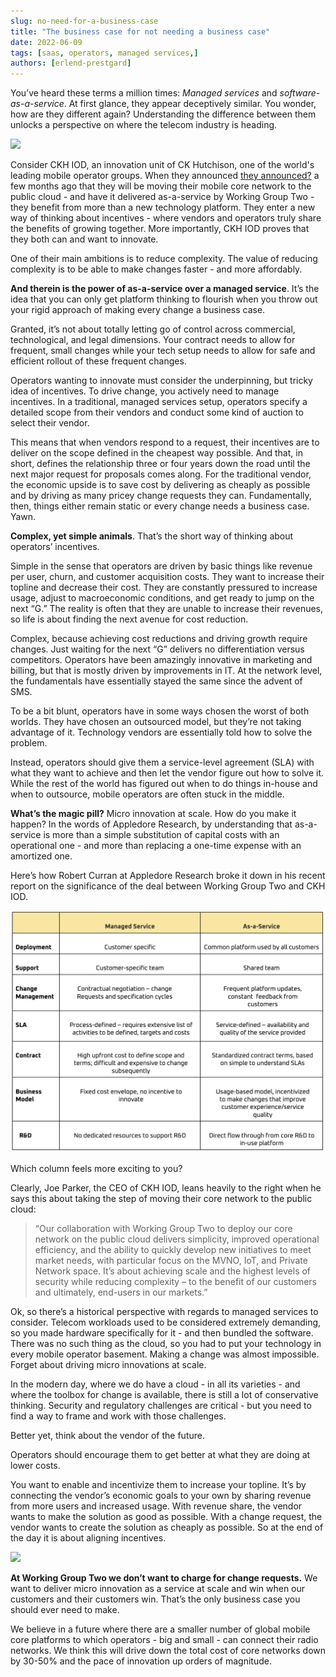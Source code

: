 ```yaml
---
slug: no-need-for-a-business-case
title: "The business case for not needing a business case"
date: 2022-06-09
tags: [saas, operators, managed services,]
authors: [erlend-prestgard]
---
```


You’ve heard these terms a million times: *Managed services* and *software-as-a-service*. At first glance, they appear deceptively similar. You wonder, how are they different again? Understanding the difference between them unlocks a perspective on where the telecom industry is heading. 

![](./RFP_illustration_large)
<!-- <img
  width="40%"
  align="left"
  style={{
    display: "block",
    margin:"auto 10px"
  }}
  src={require("!file-loader!./RFP_illustration_large").default}
/> -->

<!--truncate-->

Consider CKH IOD, an innovation unit of CK Hutchison, one of the world's leading mobile operator groups. When they announced [they announced?](https://www.wgtwo.com/blog/ckh-iod-wg2-public-cloud/) a few months ago that they will be moving their mobile core network to the public cloud - and have it delivered as-a-service by Working Group Two -  they benefit from more than a new technology platform. They enter a new way of thinking about incentives - where vendors and operators truly share the benefits of growing together. More importantly, CKH IOD proves that they both can and want to innovate. 

One of their main ambitions is to reduce complexity. The value of reducing complexity is to be able to make changes faster - and more affordably. 

**And therein is the power of as-a-service over a managed service**. It’s the idea that you can only get platform thinking to flourish when you throw out your rigid approach of making every change a business case. 

Granted, it’s not about totally letting go of control across commercial, technological, and legal dimensions. Your contract needs to allow for frequent, small changes while your tech setup needs to allow for safe and efficient rollout of these frequent changes. 

Operators wanting to innovate must consider the underpinning, but tricky idea of incentives. To drive change, you actively need to manage incentives. In a traditional, managed services setup, operators specify a detailed scope from their vendors and conduct some kind of auction to select their vendor. 

This means that when vendors respond to a request, their incentives are to deliver on the scope defined in the cheapest way possible. And that, in short, defines the relationship three or four years down the road until the next major request for proposals comes along. For the traditional vendor, the economic upside is to save cost by delivering as cheaply as possible and by driving as many pricey change requests they can. Fundamentally, then, things either remain static or every change needs a business case. Yawn. 

**Complex, yet simple animals**. That’s the short way of thinking about operators’ incentives.

Simple in the sense that operators are driven by basic things like revenue per user, churn, and customer acquisition costs. They want to increase their topline and decrease their cost. They are constantly pressured to increase usage, adjust to macroeconomic conditions, and get ready to jump on the next “G.” The reality is often that they are unable to increase their revenues, so life is about finding the next avenue for cost reduction. 

Complex, because achieving cost reductions and driving growth require changes. Just waiting for the next “G” delivers no differentiation versus competitors. Operators have been amazingly innovative in marketing and billing, but that is mostly driven by improvements in IT. At the network level, the fundamentals have essentially stayed the same since the advent of SMS. 

To be a bit blunt, operators have in some ways chosen the worst of both worlds. They have chosen an outsourced model, but they’re not taking advantage of it. Technology vendors are essentially told how to solve the problem. 

Instead, operators should give them a service-level agreement (SLA) with what they want to achieve and then let the vendor figure out how to solve it. While the rest of the world has figured out when to do things in-house and when to outsource, mobile operators are often stuck in the middle. 

**What’s the magic pill?** Micro innovation at scale. How do you make it happen? In the words of Appledore Research, by understanding that as-a-service is more than a simple substitution of capital costs with an operational one - and more than replacing a one-time expense with an amortized one. 

Here’s how Robert Curran at Appledore Research broke it down in his recent report on the significance of the deal between Working Group Two and CKH IOD. 

![](./bizcase.png)
<!-- <img
  width="40%"
  align="left"
  style={{
    display: "block",
    margin:"auto 10px"
  }}
  src={require("!file-loader!./bizcase.png").default}
/> -->

Which column feels more exciting to you? 

Clearly, Joe Parker, the CEO of CKH IOD, leans heavily to the right when he says this about taking the step of moving their core network to the public cloud:

> “Our collaboration with Working Group Two to deploy our core network on the public cloud delivers simplicity, improved operational efficiency, and the ability to quickly develop new initiatives to meet market needs, with particular focus on the MVNO, IoT, and Private Network space. It’s about achieving scale and the highest levels of security while reducing complexity – to the benefit of our customers and ultimately, end-users in our markets.”

Ok, so there’s a historical perspective with regards to managed services  to consider. Telecom workloads used to be considered extremely demanding, so you made hardware specifically for it - and then bundled the software. There was no such thing as the cloud, so you had to put your technology in every mobile operator basement. Making a change was almost impossible. Forget about driving micro innovations at scale. 

In the modern day, where we do have a cloud - in all its varieties - and where the toolbox for change is available, there is still a lot of conservative thinking. Security and regulatory challenges are critical - but you need to find a way to frame and work with those challenges. 

Better yet, think about the vendor of the future.

Operators should encourage them to get better at what they are doing at lower costs. 

You want to enable and incentivize them to increase your topline. It’s by connecting the vendor’s economic goals to your own by sharing revenue from more users and increased usage. With revenue share, the vendor wants to make the solution as good as possible. With a change request, the vendor wants to create the solution as cheaply as possible. 
So at the end of the day it is about aligning incentives. 

![](./RFP_illustration_20pst.png)
<!-- <img
  width="40%"
  align="left"
  style={{
    display: "block",
    margin:"auto 10px"
  }}
  src={require("!file-loader!./RFP_illustration_20pst").default}
/> -->

**At Working Group Two we don’t want to charge for change requests.** We want to deliver micro innovation as a service at scale and win when our customers and their customers win. That’s the only business case you should ever need to make. 

We believe in a future where there are a smaller number of global mobile core platforms to which operators - big and small - can connect their radio networks. We think this will drive down the total cost of  core networks down by 30-50% and the pace of innovation up orders of magnitude. 

